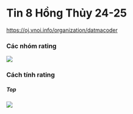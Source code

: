 # Tin 8 Hồng Thủy 24-25
https://oj.vnoi.info/organization/datmacoder

### Các nhóm rating

<img src="https://i.imgur.com/pu2rkz0.png">

### Cách tính rating

##### Top

<img src="https://i.imgur.com/kogQGJC.png">
